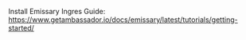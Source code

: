 Install Emissary Ingres Guide:
https://www.getambassador.io/docs/emissary/latest/tutorials/getting-started/
